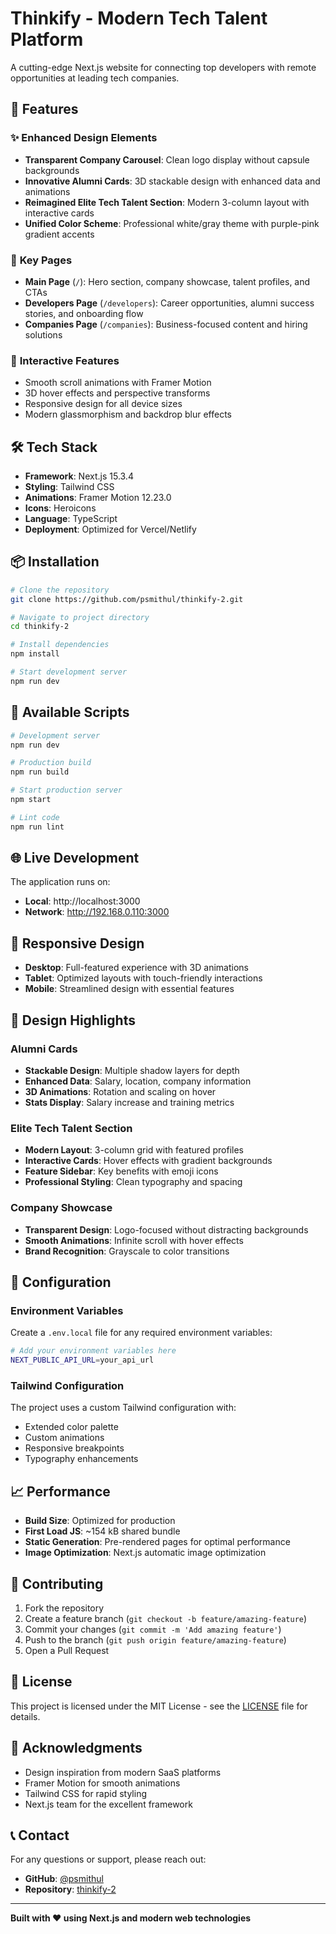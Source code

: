 # Thinkify - Modern Tech Talent Platform

A cutting-edge Next.js website for connecting top developers with remote opportunities at leading tech companies.

## 🚀 Features

### ✨ **Enhanced Design Elements**
- **Transparent Company Carousel**: Clean logo display without capsule backgrounds
- **Innovative Alumni Cards**: 3D stackable design with enhanced data and animations
- **Reimagined Elite Tech Talent Section**: Modern 3-column layout with interactive cards
- **Unified Color Scheme**: Professional white/gray theme with purple-pink gradient accents

### 🎯 **Key Pages**
- **Main Page** (`/`): Hero section, company showcase, talent profiles, and CTAs
- **Developers Page** (`/developers`): Career opportunities, alumni success stories, and onboarding flow
- **Companies Page** (`/companies`): Business-focused content and hiring solutions

### 💫 **Interactive Features**
- Smooth scroll animations with Framer Motion
- 3D hover effects and perspective transforms
- Responsive design for all device sizes
- Modern glassmorphism and backdrop blur effects

## 🛠 Tech Stack

- **Framework**: Next.js 15.3.4
- **Styling**: Tailwind CSS
- **Animations**: Framer Motion 12.23.0
- **Icons**: Heroicons
- **Language**: TypeScript
- **Deployment**: Optimized for Vercel/Netlify

## 📦 Installation

```bash
# Clone the repository
git clone https://github.com/psmithul/thinkify-2.git

# Navigate to project directory
cd thinkify-2

# Install dependencies
npm install

# Start development server
npm run dev
```

## 🚀 Available Scripts

```bash
# Development server
npm run dev

# Production build
npm run build

# Start production server
npm start

# Lint code
npm run lint
```

## 🌐 Live Development

The application runs on:
- **Local**: http://localhost:3000
- **Network**: http://192.168.0.110:3000

## 📱 Responsive Design

- **Desktop**: Full-featured experience with 3D animations
- **Tablet**: Optimized layouts with touch-friendly interactions
- **Mobile**: Streamlined design with essential features

## 🎨 Design Highlights

### Alumni Cards
- **Stackable Design**: Multiple shadow layers for depth
- **Enhanced Data**: Salary, location, company information
- **3D Animations**: Rotation and scaling on hover
- **Stats Display**: Salary increase and training metrics

### Elite Tech Talent Section
- **Modern Layout**: 3-column grid with featured profiles
- **Interactive Cards**: Hover effects with gradient backgrounds
- **Feature Sidebar**: Key benefits with emoji icons
- **Professional Styling**: Clean typography and spacing

### Company Showcase
- **Transparent Design**: Logo-focused without distracting backgrounds
- **Smooth Animations**: Infinite scroll with hover effects
- **Brand Recognition**: Grayscale to color transitions

## 🔧 Configuration

### Environment Variables
Create a `.env.local` file for any required environment variables:

```bash
# Add your environment variables here
NEXT_PUBLIC_API_URL=your_api_url
```

### Tailwind Configuration
The project uses a custom Tailwind configuration with:
- Extended color palette
- Custom animations
- Responsive breakpoints
- Typography enhancements

## 📈 Performance

- **Build Size**: Optimized for production
- **First Load JS**: ~154 kB shared bundle
- **Static Generation**: Pre-rendered pages for optimal performance
- **Image Optimization**: Next.js automatic image optimization

## 🤝 Contributing

1. Fork the repository
2. Create a feature branch (`git checkout -b feature/amazing-feature`)
3. Commit your changes (`git commit -m 'Add amazing feature'`)
4. Push to the branch (`git push origin feature/amazing-feature`)
5. Open a Pull Request

## 📄 License

This project is licensed under the MIT License - see the [LICENSE](LICENSE) file for details.

## 🙏 Acknowledgments

- Design inspiration from modern SaaS platforms
- Framer Motion for smooth animations
- Tailwind CSS for rapid styling
- Next.js team for the excellent framework

## 📞 Contact

For any questions or support, please reach out:
- **GitHub**: [@psmithul](https://github.com/psmithul)
- **Repository**: [thinkify-2](https://github.com/psmithul/thinkify-2)

---

**Built with ❤️ using Next.js and modern web technologies**
